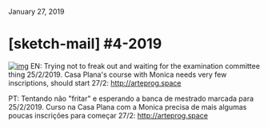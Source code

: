  January 27, 2019 

#  [sketch-mail] #4-2019 





 [![img](https://gallery.tinyletterapp.com/da0c0ddce7154c8aab687709cc9ac304c6e51b5f/images/9ed054db-b06c-4a41-b8de-3f5699fb3b38.gif)](http://abav.lugaralgum.com/sketch-a-day)
 EN: Trying not to freak out and waiting for the examination committee  thing 25/2/2019. Casa Plana's course with Monica needs very few  inscriptions, should start 27/2: http://arteprog.space
 
 PT: Tentando não "fritar" e esperando a banca de mestrado marcada para  25/2/2019. Curso na Casa Plana com a Monica precisa de mais algumas  poucas inscrições para começar 27/2: http://arteprog.space 

  
